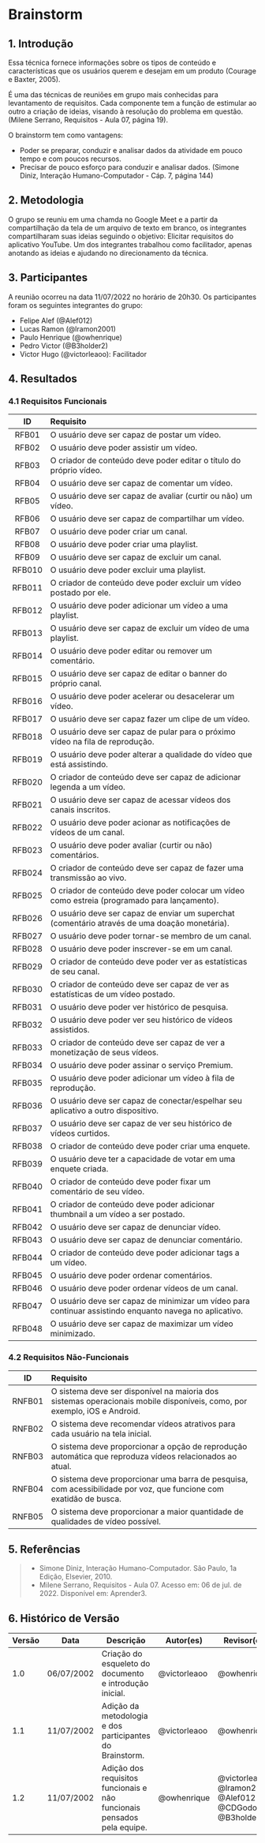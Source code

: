 # Brainstorm

## 1. Introdução
Essa técnica fornece informações sobre os tipos de conteúdo e características que os usuários querem e desejam em um produto (Courage e Baxter, 2005).

É uma das técnicas de reuniões em grupo mais conhecidas para levantamento de requisitos. Cada componente tem a função de estimular ao outro a criação de ideias, visando à resolução do problema em questão. (Milene Serrano, Requisitos - Aula 07, página 19).

O brainstorm tem como vantagens:

- Poder se preparar, conduzir e analisar dados da atividade em pouco tempo e com poucos recursos.
- Precisar de pouco esforço para conduzir e analisar dados.
(Simone Diniz, Interação Humano-Computador - Cáp. 7, página 144)

## 2. Metodologia
O grupo se reuniu em uma chamda no Google Meet e a partir da compartilhação da tela de um arquivo de texto em branco, os integrantes compartilharam suas ideias seguindo o objetivo: Elicitar requisitos do aplicativo YouTube. Um dos integrantes trabalhou como facilitador, apenas anotando as ideias e ajudando no direcionamento da técnica.

## 3. Participantes
A reunião ocorreu na data 11/07/2022 no horário de 20h30. Os participantes foram os seguintes integrantes do grupo:

- Felipe Alef (@Alef012)
- Lucas Ramon (@lramon2001)
- Paulo Henrique (@owhenrique)
- Pedro Victor (@B3holder2)
- Victor Hugo (@victorleaoo): Facilitador

## 4. Resultados

### 4.1 Requisitos Funcionais
| ID    | Requisito | 
| :-:   | :-------- |
| RFB01 | O usuário deve ser capaz de postar um vídeo. |
| RFB02 | O usuário deve poder assistir um vídeo. |
| RFB03 | O criador de conteúdo deve poder editar o título do próprio vídeo. |
| RFB04 | O usuário deve ser capaz de comentar um vídeo. |
| RFB05 | O usuário deve ser capaz de avaliar (curtir ou não) um vídeo. |
| RFB06 | O usuário deve ser capaz de compartilhar um vídeo. |
| RFB07 | O usuário deve poder criar um canal. |
| RFB08 | O usuário deve poder criar uma playlist. |
| RFB09 | O usuário deve ser capaz de excluir um canal. |
| RFB010 | O usuário deve poder excluir uma playlist. |
| RFB011 | O criador de conteúdo deve poder excluir um vídeo postado por ele. |
| RFB012 | O usuário deve poder adicionar um vídeo a uma playlist. |
| RFB013 | O usuário deve ser capaz de excluir um vídeo de uma playlist. |
| RFB014 | O usuário deve poder editar ou remover um comentário. |
| RFB015 | O usuário deve ser capaz de editar o banner do próprio canal. |
| RFB016 | O usuário deve poder acelerar ou desacelerar um vídeo. |
| RFB017 | O usuário deve ser capaz fazer um clipe de um vídeo. |
| RFB018 | O usuário deve ser capaz de pular para o próximo vídeo na fila de reprodução. |
| RFB019 | O usuário deve poder alterar a qualidade do vídeo que está assistindo. |
| RFB020 | O criador de conteúdo deve ser capaz de adicionar legenda a um vídeo. |
| RFB021 | O usuário deve ser capaz de acessar vídeos dos canais inscritos. |
| RFB022 | O usuário deve poder acionar as notificações de vídeos de um canal. |
| RFB023 | O usuário deve poder avaliar (curtir ou não) comentários. |
| RFB024 | O criador de conteúdo deve ser capaz de fazer uma transmissão ao vivo. |
| RFB025 | O criador de conteúdo deve poder colocar um vídeo como estreia (programado para lançamento). |
| RFB026 | O usuário deve ser capaz de enviar um superchat (comentário através de uma doação monetária). |
| RFB027 | O usuário deve poder tornar-se membro de um canal. |
| RFB028 | O usuário deve poder inscrever-se em um canal. |
| RFB029 | O criador de conteúdo deve poder ver as estatísticas de seu canal. |
| RFB030 | O criador de conteúdo deve ser capaz de ver as estatísticas de um vídeo postado. |
| RFB031 | O usuário deve poder ver histórico de pesquisa. |
| RFB032 | O usuário deve poder ver seu histórico de vídeos assistidos. |
| RFB033 | O criador de conteúdo deve ser capaz de ver a monetização de seus vídeos. |
| RFB034 | O usuário deve poder assinar o serviço Premium. |
| RFB035 | O usuário deve poder adicionar um vídeo à fila de reprodução. |
| RFB036 | O usuário deve ser capaz de conectar/espelhar seu aplicativo a outro dispositivo. |
| RFB037 | O usuário deve ser capaz de ver seu histórico de vídeos curtidos. |
| RFB038 | O criador de conteúdo deve poder criar uma enquete. |
| RFB039 | O usuário deve ter a capacidade de votar em uma enquete criada. |
| RFB040 | O criador de conteúdo deve poder fixar um comentário de seu vídeo. |
| RFB041 | O criador de conteúdo deve poder adicionar thumbnail a um vídeo a ser postado. |
| RFB042 | O usuário deve ser capaz de denunciar vídeo. |
| RFB043 | O usuário deve ser capaz de denunciar comentário. |
| RFB044 | O criador de conteúdo deve poder adicionar tags a um vídeo. |
| RFB045 | O usuário deve poder ordenar comentários. |
| RFB046 | O usuário deve poder ordenar vídeos de um canal. |
| RFB047 | O usuário deve ser capaz de minimizar um vídeo para continuar assistindo enquanto navega no aplicativo. |
| RFB048 | O usuário deve ser capaz de maximizar um vídeo minimizado. |


### 4.2 Requisitos Não-Funcionais
| ID     | Requisito | 
| :-:    | :-------- |
| RNFB01 | O sistema deve ser disponível na maioria dos sistemas operacionais mobile disponíveis, como, por exemplo, iOS e Android. |
| RNFB02 | O sistema deve recomendar vídeos atrativos para cada usuário na tela inicial. |
| RNFB03 | O sistema deve proporcionar a opção de reprodução automática que reproduza vídeos relacionados ao atual. |
| RNFB04 | O sistema deve proporcionar uma barra de pesquisa, com acessibilidade por voz, que funcione com exatidão de busca. |
| RNFB05 | O sistema deve proporcionar a maior quantidade de qualidades de vídeo possível. |

## 5. Referências
> - Simone Diniz, Interação Humano-Computador. São Paulo, 1a Edição, Elsevier, 2010.
> - Milene Serrano, Requisitos - Aula 07. Acesso em: 06 de jul. de 2022. Disponível em: Aprender3.

## 6. Histórico de Versão
| Versão | Data | Descrição | Autor(es) | Revisor(es) |
| ------ | ---- | --------- | --------- | ----------- |
| 1.0    | 06/07/2002 | Criação do esqueleto do documento e introdução inicial. | @victorleaoo | @owhenrique |
| 1.1    | 11/07/2002 | Adição da metodologia e dos participantes do Brainstorm. | @victorleaoo | @owhenrique |
| 1.2    | 11/07/2002 | Adição dos requisitos funcionais e não funcionais pensados pela equipe. | @owhenrique | @victorleaoo, @lramon2001, @Alef012 , @CDGodoy, @B3holder2 |